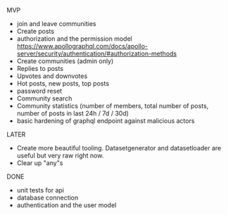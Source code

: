 MVP

- join and leave communities
- Create posts
- authorization and the permission model https://www.apollographql.com/docs/apollo-server/security/authentication/#authorization-methods
- Create communities (admin only)
- Replies to posts
- Upvotes and downvotes
- Hot posts, new posts, top posts
- password reset
- Community search
- Community statistics (number of members, total number of posts, number of posts in last 24h / 7d / 30d)
- basic hardening of graphql endpoint against malicious actors

LATER

- Create more beautiful tooling. Datasetgenerator and datasetloader are useful but very raw right now.
- Clear up "any"s

DONE

- unit tests for api
- database connection
- authentication and the user model
